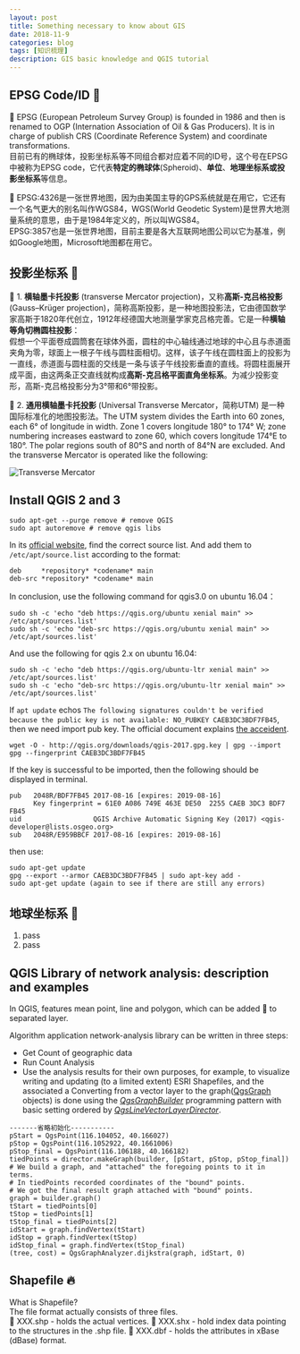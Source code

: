 ```yaml
---
layout: post
title: Something necessary to know about GIS
date: 2018-11-9
categories: blog
tags: [知识梳理]
description: GIS basic knowledge and QGIS tutorial
---
```


## EPSG Code/ID :monkey:

:penguin: EPSG (European Petroleum Survey Group) is founded in 1986 and then is renamed to OGP (Internation Association of Oil & Gas Producers). It is in charge of publish CRS (Coordinate Reference System) and coordinate transformations.  
目前已有的椭球体，投影坐标系等不同组合都对应着不同的ID号，这个号在EPSG中被称为EPSG code，它代表**特定的椭球体**(Spheroid)、**单位**、**地理坐标系或投影坐标系**等信息。  

:blowfish: EPSG:4326是一张世界地图，因为由美国主导的GPS系统就是在用它，它还有一个名气更大的别名叫作WGS84，WGS(World Geodetic System)是世界大地测量系统的意思，由于是1984年定义的，所以叫WGS84。  
EPSG:3857也是一张世界地图，目前主要是各大互联网地图公司以它为基准，例如Google地图，Microsoft地图都在用它。  

## 投影坐标系 :bear:

:octopus: 1. **横轴墨卡托投影** (transverse Mercator projection)，又称**高斯-克吕格投影** (Gauss–Krüger projection)，简称高斯投影，是一种地图投影法，它由德国数学家高斯于1820年代创立，1912年经德国大地测量学家克吕格完善。它是一种**横轴等角切椭圆柱投影**：  
假想一个平面卷成圆筒套在球体外面，圆柱的中心轴线通过地球的中心且与赤道面夹角为零，球面上一根子午线与圆柱面相切。这样，该子午线在圆柱面上的投影为一直线，赤道面与圆柱面的交线是一条与该子午线投影垂直的直线。将圆柱面展开成平面，由这两条正交直线就构成**高斯-克吕格平面直角坐标系**。为减少投影变形，高斯-克吕格投影分为3°带和6°带投影。

:honeybee: 2. **通用横轴墨卡托投影** (Universal Transverse Mercator，简称UTM) 是一种国际标准化的地图投影法。The UTM system divides the Earth into 60 zones, each 6° of longitude in width. Zone 1 covers longitude 180° to 174° W; zone numbering increases eastward to zone 60, which covers longitude 174°E to 180°. The polar regions south of 80°S and north of 84°N are excluded. And the transverse Mercator is operated like the following:  

![Transverse Mercator](https://github.com/bryanibit/bryanibit.github.io/raw/master/img/doc/traverse_mercator.png)

## Install QGIS 2 and 3

```
sudo apt-get --purge remove # remove QGIS
sudo apt autoremove # remove qgis libs
```
In its [official website](https://qgis.org/en/site/forusers/alldownloads.html), find the correct source list. And add them to ```/etc/apt/source.list``` according to the format:
```
deb     *repository* *codename* main
deb-src *repository* *codename* main
```

In conclusion, use the following command for qgis3.0 on ubuntu 16.04：
```
sudo sh -c 'echo "deb https://qgis.org/ubuntu xenial main" >> /etc/apt/sources.list'
sudo sh -c 'echo "deb-src https://qgis.org/ubuntu xenial main" >> /etc/apt/sources.list'
```

And use the following for qgis 2.x on ubuntu 16.04:
```
sudo sh -c 'echo "deb https://qgis.org/ubuntu-ltr xenial main" >> /etc/apt/sources.list'
sudo sh -c 'echo "deb-src https://qgis.org/ubuntu-ltr xenial main" >> /etc/apt/sources.list'
```

If ```apt update``` echos ```The following signatures couldn't be verified because the public key is not available: NO_PUBKEY CAEB3DC3BDF7FB45```, then we need import pub key. The official document explains [the acceident](https://www.qgis.org/en/site/forusers/alldownloads.html#debian-ubuntu).

```
wget -O - http://qgis.org/downloads/qgis-2017.gpg.key | gpg --import
gpg --fingerprint CAEB3DC3BDF7FB45
```
If the key is successful to be imported, then the following should be displayed in terminal.
```
pub   2048R/BDF7FB45 2017-08-16 [expires: 2019-08-16]
      Key fingerprint = 61E0 A086 749E 463E DE50  2255 CAEB 3DC3 BDF7 FB45
uid                  QGIS Archive Automatic Signing Key (2017) <qgis-developer@lists.osgeo.org>
sub   2048R/E959BBCF 2017-08-16 [expires: 2019-08-16]
```
then use:
```
sudo apt-get update
gpg --export --armor CAEB3DC3BDF7FB45 | sudo apt-key add -
sudo apt-get update (again to see if there are still any errors)
```

## 地球坐标系 :dolphin:

1. pass
2. pass

## QGIS Library of network analysis: description and examples

In QGIS, features mean point, line and polygon, which can be added :pencil: to separated layer.  

Algorithm application network-analysis library can be written in three steps:  
* Get Count of geographic data  
* Run Count Analysis  
* Use the analysis results for their own purposes, for example, to visualize  
writing and updating (to a limited extent) ESRI Shapefiles, and the associated a
Converting from a vector layer to the graph([QgsGraph](https://qgis.org/api/classQgsGraph.html) objects) is done using the [*QgsGraphBuilder*](http://qgis.org/api/classQgsGraphBuilder.html) programming pattern with basic setting ordered by [*QgsLineVectorLayerDirector*](http://qgis.org/api/classQgsLineVectorLayerDirector.html).

```
-------省略初始化-----------
pStart = QgsPoint(116.104052, 40.166027)
pStop = QgsPoint(116.1052922, 40.1661006)
pStop_final = QgsPoint(116.106188, 40.166182)
tiedPoints = director.makeGraph(builder, [pStart, pStop, pStop_final])
# We build a graph, and "attached" the foregoing points to it in terms.
# In tiedPoints recorded coordinates of the "bound" points.
# We got the final result graph attached with "bound" points.
graph = builder.graph()
tStart = tiedPoints[0]
tStop = tiedPoints[1]
tStop_final = tiedPoints[2]
idStart = graph.findVertex(tStart)
idStop = graph.findVertex(tStop)
idStop_final = graph.findVertex(tStop_final)
(tree, cost) = QgsGraphAnalyzer.dijkstra(graph, idStart, 0)
```

## Shapefile :fire:

What is Shapefile?  
The file format actually consists of three files.  
:kiss: XXX.shp - holds the actual vertices.
:kiss: XXX.shx - hold index data pointing to the structures in the .shp file.
:kiss: XXX.dbf - holds the attributes in xBase (dBase) format.
